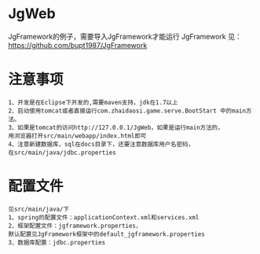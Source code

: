 JgWeb
=====

JgFramework的例子，需要导入JgFramework才能运行
JgFramework 见：https://github.com/bupt1987/JgFramework

注意事项
======
~~~
1、开发是在Eclipse下开发的,需要maven支持，jdk在1.7以上
2、启动使用tomcat或者直接运行com.zhaidaosi.game.serve.BootStart 中的main方法。
3、如果是tomcat的访问http://127.0.0.1/JgWeb，如果是运行main方法的，  
用浏览器打开src/main/webapp/index.html即可
4、注意新建数据库，sql在docs目录下，还要注意数据库用户名密码，  
在src/main/java/jdbc.properties
~~~

配置文件
======
~~~
见src/main/java/下
1、spring的配置文件：applicationContext.xml和services.xml
2、框架配置文件：jgframework.properties，  
默认配置见JgFramework框架中的default_jgframework.properties
3、数据库配置：jdbc.properties
~~~

